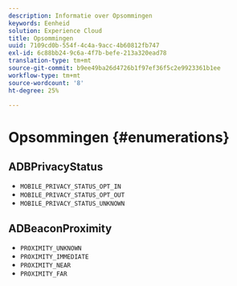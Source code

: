 ```yaml
---
description: Informatie over Opsommingen
keywords: Eenheid
solution: Experience Cloud
title: Opsommingen
uuid: 7109cd0b-554f-4c4a-9acc-4b60812fb747
exl-id: 6c88bb24-9c6a-4f7b-befe-213a320ead78
translation-type: tm+mt
source-git-commit: b9ee49ba26d4726b1f97ef36f5c2e9923361b1ee
workflow-type: tm+mt
source-wordcount: '8'
ht-degree: 25%

---
```


# Opsommingen {#enumerations}

## ADBPrivacyStatus

* `MOBILE_PRIVACY_STATUS_OPT_IN`
* `MOBILE_PRIVACY_STATUS_OPT_OUT`
* `MOBILE_PRIVACY_STATUS_UNKNOWN`

## ADBeaconProximity

* `PROXIMITY_UNKNOWN`
* `PROXIMITY_IMMEDIATE`
* `PROXIMITY_NEAR`
* `PROXIMITY_FAR`
